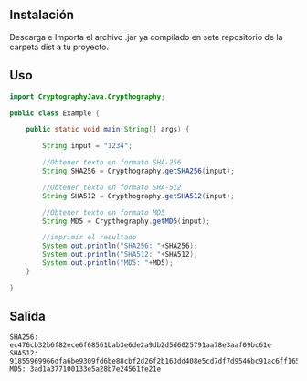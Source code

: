 ## Instalación

Descarga e Importa el archivo .jar ya compilado en sete repositorio de la carpeta dist a tu proyecto.

## Uso

```java
import CryptographyJava.Crypthography;

public class Example {

    public static void main(String[] args) {

        String input = "1234";

        //Obtener texto en formato SHA-256
        String SHA256 = Crypthography.getSHA256(input);

        //Obtener texto en formato SHA-512
        String SHA512 = Crypthography.getSHA512(input);

        //Obtener texto en formato MD5
        String MD5 = Crypthography.getMD5(input);

        //imprimir el resultado
        System.out.println("SHA256: "+SHA256);
        System.out.println("SHA512: "+SHA512);
        System.out.println("MD5: "+MD5);
    }

}
```

## Salida

```
SHA256: ec476cb32b6f82ece6f68561bab3e6de2a9db2d5d6025791aa78e3aaf09bc61e
SHA512: 91855969966dfa6be9309fd6be88cbf2d26f2b163dd408e5cd7df7d9546bc91ac6ff165b655b421f730d4066fb8447b05b94b1957fb6acb18295995d8d5fa94f
MD5: 3ad1a377100133e5a28b7e24561fe21e

```

